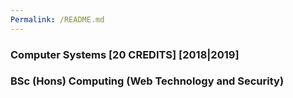 ```yaml
---
Permalink: /README.md
---
```

### Computer Systems [20 CREDITS] [2018|2019]
### BSc (Hons) Computing (Web Technology and Security)
